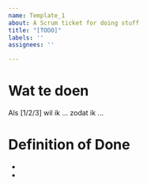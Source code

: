 ```yaml
---
name: Template_1
about: A Scrum ticket for doing stuff
title: "[TODO]"
labels: ''
assignees: ''

---
```


# Wat te doen
Als [1/2/3]
wil ik ...
zodat ik ...

# Definition of Done
- 
-

